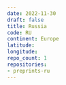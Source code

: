 ```yaml
---
date: 2022-11-30
draft: false
title: Russia
code: RU
continent: Europe
latitude:
longitude:
repo_count: 1
repositories:
- preprints-ru
---
```



